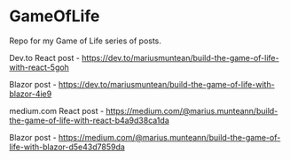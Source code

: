 # GameOfLife

Repo for my Game of Life series of posts.

Dev.to
React post - https://dev.to/mariusmuntean/build-the-game-of-life-with-react-5goh


Blazor post - https://dev.to/mariusmuntean/build-the-game-of-life-with-blazor-4ie9

medium.com
React post - https://medium.com/@marius.munteann/build-the-game-of-life-with-react-b4a9d38ca1da

Blazor post - https://medium.com/@marius.munteann/build-the-game-of-life-with-blazor-d5e43d7859da
